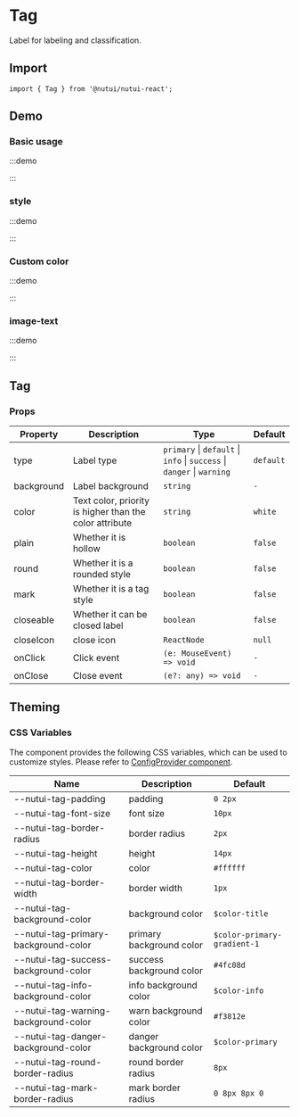 # Tag



Label for labeling and classification.

## Import

```tsx
import { Tag } from '@nutui/nutui-react';
```

## Demo

### Basic usage

:::demo

<CodeBlock src='h5/demo1.tsx'></CodeBlock>

:::

### style

:::demo

<CodeBlock src='h5/demo2.tsx'></CodeBlock>

:::

### Custom color

:::demo

<CodeBlock src='h5/demo3.tsx'></CodeBlock>

:::

### image-text

:::demo

<CodeBlock src='h5/demo4.tsx'></CodeBlock>

:::


## Tag

### Props

| Property | Description | Type | Default |
| --- | --- | --- | --- |
| type | Label type | `primary` \| `default` \| `info` \| `success` \| `danger` \| `warning` | `default` |
| background | Label background | `string` | `-` |
| color | Text color, priority is higher than the color attribute | `string` | `white` |
| plain | Whether it is hollow | `boolean` | `false` |
| round | Whether it is a rounded style | `boolean` | `false` |
| mark | Whether it is a tag style | `boolean` | `false` |
| closeable | Whether it can be closed label | `boolean` | `false` |
| closeIcon | close icon | `ReactNode` | `null` |
| onClick | Click event | `(e: MouseEvent) => void` | `-` |
| onClose | Close event | `(e?: any) => void` | `-` |

## Theming

### CSS Variables

The component provides the following CSS variables, which can be used to customize styles. Please refer to [ConfigProvider component](#/en-US/component/configprovider).

| Name | Description | Default | 
| --- | --- | --- | 
| \--nutui-tag-padding | padding | `0 2px`| 
| \--nutui-tag-font-size | font size | `10px` | 
| \--nutui-tag-border-radius | border radius | `2px` | 
| \--nutui-tag-height | height | `14px` | 
| \--nutui-tag-color | color | `#ffffff` | 
| \--nutui-tag-border-width | border width | `1px` | 
| \--nutui-tag-background-color | background color | `$color-title` | 
| \--nutui-tag-primary-background-color |primary background color | `$color-primary-gradient-1` | 
| \--nutui-tag-success-background-color | success background color | `#4fc08d` | 
| \--nutui-tag-info-background-color | info background color | `$color-info` |
| \--nutui-tag-warning-background-color | warn background color | `#f3812e` | 
| \--nutui-tag-danger-background-color | danger background color | `$color-primary` |
| \--nutui-tag-round-border-radius | round border radius | `8px` | 
| \--nutui-tag-mark-border-radius | mark border radius | `0 8px 8px 0` |
